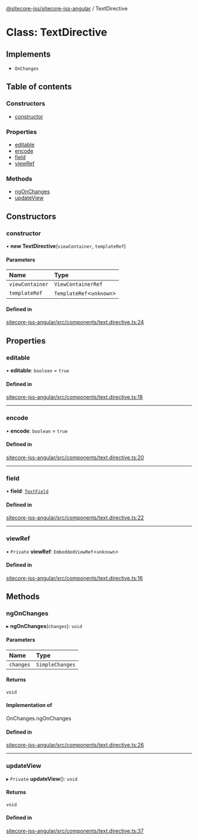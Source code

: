 [@sitecore-jss/sitecore-jss-angular](../README.md) / TextDirective

# Class: TextDirective

## Implements

- `OnChanges`

## Table of contents

### Constructors

- [constructor](TextDirective.md#constructor)

### Properties

- [editable](TextDirective.md#editable)
- [encode](TextDirective.md#encode)
- [field](TextDirective.md#field)
- [viewRef](TextDirective.md#viewref)

### Methods

- [ngOnChanges](TextDirective.md#ngonchanges)
- [updateView](TextDirective.md#updateview)

## Constructors

### constructor

• **new TextDirective**(`viewContainer`, `templateRef`)

#### Parameters

| Name | Type |
| :------ | :------ |
| `viewContainer` | `ViewContainerRef` |
| `templateRef` | `TemplateRef`<`unknown`\> |

#### Defined in

[sitecore-jss-angular/src/components/text.directive.ts:24](https://github.com/Sitecore/jss/blob/1db69b67/packages/sitecore-jss-angular/src/components/text.directive.ts#L24)

## Properties

### editable

• **editable**: `boolean` = `true`

#### Defined in

[sitecore-jss-angular/src/components/text.directive.ts:18](https://github.com/Sitecore/jss/blob/1db69b67/packages/sitecore-jss-angular/src/components/text.directive.ts#L18)

___

### encode

• **encode**: `boolean` = `true`

#### Defined in

[sitecore-jss-angular/src/components/text.directive.ts:20](https://github.com/Sitecore/jss/blob/1db69b67/packages/sitecore-jss-angular/src/components/text.directive.ts#L20)

___

### field

• **field**: [`TextField`](../interfaces/TextField.md)

#### Defined in

[sitecore-jss-angular/src/components/text.directive.ts:22](https://github.com/Sitecore/jss/blob/1db69b67/packages/sitecore-jss-angular/src/components/text.directive.ts#L22)

___

### viewRef

• `Private` **viewRef**: `EmbeddedViewRef`<`unknown`\>

#### Defined in

[sitecore-jss-angular/src/components/text.directive.ts:16](https://github.com/Sitecore/jss/blob/1db69b67/packages/sitecore-jss-angular/src/components/text.directive.ts#L16)

## Methods

### ngOnChanges

▸ **ngOnChanges**(`changes`): `void`

#### Parameters

| Name | Type |
| :------ | :------ |
| `changes` | `SimpleChanges` |

#### Returns

`void`

#### Implementation of

OnChanges.ngOnChanges

#### Defined in

[sitecore-jss-angular/src/components/text.directive.ts:26](https://github.com/Sitecore/jss/blob/1db69b67/packages/sitecore-jss-angular/src/components/text.directive.ts#L26)

___

### updateView

▸ `Private` **updateView**(): `void`

#### Returns

`void`

#### Defined in

[sitecore-jss-angular/src/components/text.directive.ts:37](https://github.com/Sitecore/jss/blob/1db69b67/packages/sitecore-jss-angular/src/components/text.directive.ts#L37)
